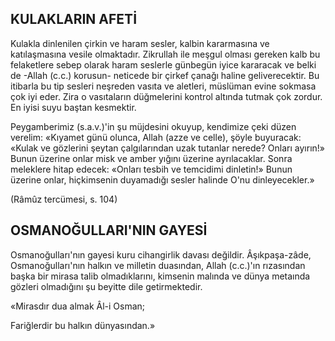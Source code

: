 ## KULAKLARIN AFETİ

Kulakla dinlenilen çirkin ve haram sesler, kal­bin kararmasına ve katılaşmasına vesile olmaktadır. Zikrullah ile meşgul olması gereken kalb bu felaketlere sebep olarak haram seslerle gün­begün iyice kararacak ve belki de -Allah (c.c.) korusun- neticede bir çirkef çanağı haline geliverecektir. Bu itibarla bu tip sesleri neşreden vasıta ve aletleri, müslüman evine sokmasa çok iyi eder. Zira o vasıtaların düğmelerini kontrol altında tutmak çok zordur. En iyisi suyu baştan kesmektir.

Peygamberimiz (s.a.v.)'in şu müjdesini okuyup, kendimize çeki düzen verelim: «Kıyamet günü olunca, Allah (azze ve celle), şöyle buyuracak: «Kulak ve gözlerini şeytan çalgılarından uzak tu­tanlar nerede? Onları ayırın!» Bunun üzerine onlar misk ve amber yığını üzerine ayrılacaklar. Sonra meleklere hitap edecek: «Onları tesbih ve temcidimi dinletin!» Bunun üzerine onlar, hiçkimsenin duyamadığı sesler halinde O'nu dinle­yecekler.»

(Râmûz tercümesi, s. 104)

## OSMANOĞULLARI'NIN GAYESİ

Osmanoğulları'nın gayesi kuru cihangirlik da­vası değildir. Âşıkpaşa-zâde, Osmanoğulları'nın halkın ve milletin duasından, Allah (c.c.)'ın rıza­sından başka bir mirasa talib olmadıklarını, kimsenin malında ve dünya metaında gözleri olmadığını şu beyitte dile getirmektedir.

«Mirasdır dua almak Âl-i Osman;

Fariğlerdir bu halkın dünyasından.»
